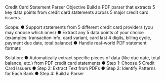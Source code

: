 Credit Card Statement Parser
Objective
Build a PDF parser that extracts 5 key data points from credit card statements across 5 major credit card issuers.

Scope:
● Support statements from 5 different credit card providers (you may choose which ones)
● Extract any 5 data points of your choice (examples: transaction info, card variant, card last 4 digits, billing cycle, payment due date, total balance)
● Handle real-world PDF statement formats

Solution:
● Automatically extract specific pieces of data (like due date, total balance, etc.) from PDF credit card statements
● Step 1: Choose 5 Credit Card Issuers
● Step 2: Extract Text from PDFs
● Step 3: Identify Patterns for Each Bank
● Step 4: Build a Parser
